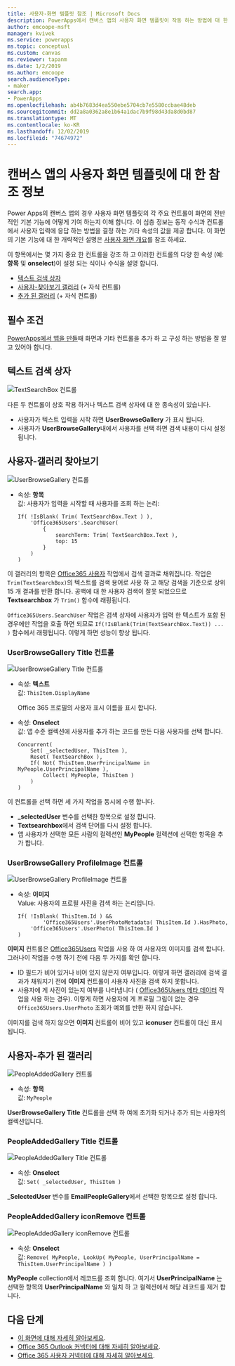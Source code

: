 ```yaml
---
title: 사용자-화면 템플릿 참조 | Microsoft Docs
description: PowerApps에서 캔버스 앱의 사용자 화면 템플릿이 작동 하는 방법에 대 한 세부 정보 이해
author: emcoope-msft
manager: kvivek
ms.service: powerapps
ms.topic: conceptual
ms.custom: canvas
ms.reviewer: tapanm
ms.date: 1/2/2019
ms.author: emcoope
search.audienceType:
- maker
search.app:
- PowerApps
ms.openlocfilehash: ab4b7683d4ea550ebe5704cb7e5580ccbae48deb
ms.sourcegitcommit: dd2a8a0362a8e1b64a1dac7b9f98d43da8d0bd87
ms.translationtype: MT
ms.contentlocale: ko-KR
ms.lasthandoff: 12/02/2019
ms.locfileid: "74674972"
---
```

# <a name="reference-information-about-the-people-screen-template-for-canvas-apps"></a>캔버스 앱의 사용자 화면 템플릿에 대 한 참조 정보

Power Apps의 캔버스 앱의 경우 사용자 화면 템플릿의 각 주요 컨트롤이 화면의 전반적인 기본 기능에 어떻게 기여 하는지 이해 합니다. 이 심층 정보는 동작 수식과 컨트롤에서 사용자 입력에 응답 하는 방법을 결정 하는 기타 속성의 값을 제공 합니다. 이 화면의 기본 기능에 대 한 개략적인 설명은 [사용자 화면 개요](people-screen-overview.md)를 참조 하세요.

이 항목에서는 몇 가지 중요 한 컨트롤을 강조 하 고 이러한 컨트롤의 다양 한 속성 (예: **항목** 및 **onselect**)이 설정 되는 식이나 수식을 설명 합니다.

* [텍스트 검색 상자](#text-search-box)
* [사용자-찾아보기 갤러리](#user-browse-gallery) (+ 자식 컨트롤)
* [추가 된 갤러리](#people-added-gallery) (+ 자식 컨트롤)

## <a name="prerequisite"></a>필수 조건

[PowerApps에서 앱을 만들](../data-platform-create-app-scratch.md)때 화면과 기타 컨트롤을 추가 하 고 구성 하는 방법을 잘 알고 있어야 합니다.

## <a name="text-search-box"></a>텍스트 검색 상자

![TextSearchBox 컨트롤](media/people-screen/people-search-box.png)

다른 두 컨트롤이 상호 작용 하거나 텍스트 검색 상자에 대 한 종속성이 있습니다.

* 사용자가 텍스트 입력을 시작 하면 **UserBrowseGallery** 가 표시 됩니다.
* 사용자가 **UserBrowseGallery**내에서 사용자를 선택 하면 검색 내용이 다시 설정 됩니다.

## <a name="user-browse-gallery"></a>사용자-갤러리 찾아보기

![UserBrowseGallery 컨트롤](media/people-screen/people-browse-gall.png)

* 속성: **항목**<br>
    값: 사용자가 입력을 시작할 때 사용자를 조회 하는 논리:
    
    ```powerapps-dot
    If( !IsBlank( Trim( TextSearchBox.Text ) ), 
        'Office365Users'.SearchUser(
            {
                searchTerm: Trim( TextSearchBox.Text ), 
                top: 15
            }
        )
    )
    ```
    
이 갤러리의 항목은 [Office365 사용자](https://docs.microsoft.com/connectors/office365users/#searchuser) 작업에서 검색 결과로 채워집니다. 작업은 `Trim(TextSearchBox)`의 텍스트를 검색 용어로 사용 하 고 해당 검색을 기준으로 상위 15 개 결과를 반환 합니다. 공백에 대 한 사용자 검색이 잘못 되었으므로 **Textsearchbox** 가 `Trim()` 함수에 래핑됩니다.

`Office365Users.SearchUser` 작업은 검색 상자에 사용자가 입력 한 텍스트가 포함 된 경우에만 작업을 호출 하면 되므로 `If(!IsBlank(Trim(TextSearchBox.Text)) ... )` 함수에서 래핑됩니다. 이렇게 하면 성능이 향상 됩니다.

### <a name="userbrowsegallery-title-control"></a>UserBrowseGallery Title 컨트롤

![UserBrowseGallery Title 컨트롤](media/people-screen/people-browse-gall-title.png)

* 속성: **텍스트**<br>값: `ThisItem.DisplayName`

  Office 365 프로필의 사용자 표시 이름을 표시 합니다.

* 속성: **Onselect**<br>
    값: 앱 수준 컬렉션에 사용자를 추가 하는 코드를 만든 다음 사용자를 선택 합니다.

    ```powerapps-dot
    Concurrent(
        Set( _selectedUser, ThisItem ),
        Reset( TextSearchBox ),
        If( Not( ThisItem.UserPrincipalName in MyPeople.UserPrincipalName ), 
            Collect( MyPeople, ThisItem )
        )
    )
    ```
이 컨트롤을 선택 하면 세 가지 작업을 동시에 수행 합니다.

   * **\_selectedUser** 변수를 선택한 항목으로 설정 합니다.
   * **Textsearchbox**에서 검색 단어를 다시 설정 합니다.
   * 앱 사용자가 선택한 모든 사람의 컬렉션인 **MyPeople** 컬렉션에 선택한 항목을 추가 합니다.

### <a name="userbrowsegallery-profileimage-control"></a>UserBrowseGallery ProfileImage 컨트롤

![UserBrowseGallery ProfileImage 컨트롤](media/people-screen/people-browse-gall-image.png)

* 속성: **이미지**<br>
    Value: 사용자의 프로필 사진을 검색 하는 논리입니다.

    ```powerapps-dot
    If( !IsBlank( ThisItem.Id ) && 
            'Office365Users'.UserPhotoMetadata( ThisItem.Id ).HasPhoto,
        'Office365Users'.UserPhoto( ThisItem.Id )
    )
    ```

**이미지** 컨트롤은 [Office365Users](https://docs.microsoft.com/connectors/office365users/#get-user-photo--v1-) 작업을 사용 하 여 사용자의 이미지를 검색 합니다. 그러나이 작업을 수행 하기 전에 다음 두 가지를 확인 합니다.
  
   * ID 필드가 비어 있거나 비어 있지 않은지 여부입니다. 이렇게 하면 갤러리에 검색 결과가 채워지기 전에 **이미지** 컨트롤이 사용자 사진을 검색 하지 못합니다.
   * 사용자에 게 사진이 있는지 여부를 나타냅니다 ( [Office365Users 메타 데이터](https://docs.microsoft.com/connectors/office365users/#get-user-photo-metadata) 작업을 사용 하는 경우). 이렇게 하면 사용자에 게 프로필 그림이 없는 경우 `Office365Users.UserPhoto` 조회가 예외를 반환 하지 않습니다.

이미지를 검색 하지 않으면 **이미지** 컨트롤이 비어 있고 **iconuser** 컨트롤이 대신 표시 됩니다.

## <a name="people-added-gallery"></a>사용자-추가 된 갤러리

![PeopleAddedGallery 컨트롤](media/people-screen/people-people-gall.png)

* 속성: **항목**<br>
    값: `MyPeople`

**UserBrowseGallery Title** 컨트롤을 선택 하 여에 초기화 되거나 추가 되는 사용자의 컬렉션입니다.

### <a name="peopleaddedgallery-title-control"></a>PeopleAddedGallery Title 컨트롤

![PeopleAddedGallery Title 컨트롤](media/people-screen/people-people-gall-title.png)

* 속성: **Onselect**<br>
    값: `Set( _selectedUser, ThisItem )`

**_SelectedUser** 변수를 **EmailPeopleGallery**에서 선택한 항목으로 설정 합니다.

### <a name="peopleaddedgallery-iconremove-control"></a>PeopleAddedGallery iconRemove 컨트롤

![PeopleAddedGallery iconRemove 컨트롤](media/people-screen/people-people-gall-delete.png)

* 속성: **Onselect**<br>
    값: `Remove( MyPeople, LookUp( MyPeople, UserPrincipalName = ThisItem.UserPrincipalName ) )`

**MyPeople** collection에서 레코드를 조회 합니다. 여기서 **UserPrincipalName** 는 선택한 항목의 **UserPrincipalName** 와 일치 하 고 컬렉션에서 해당 레코드를 제거 합니다.

## <a name="next-steps"></a>다음 단계

* [이 화면에 대해 자세히 알아보세요](./people-screen-overview.md).
* [Office 365 Outlook 커넥터에 대해 자세히 알아보세요](../connections/connection-office365-outlook.md).
* [Office 365 사용자 커넥터에 대해 자세히 알아보세요](../connections/connection-office365-users.md).
